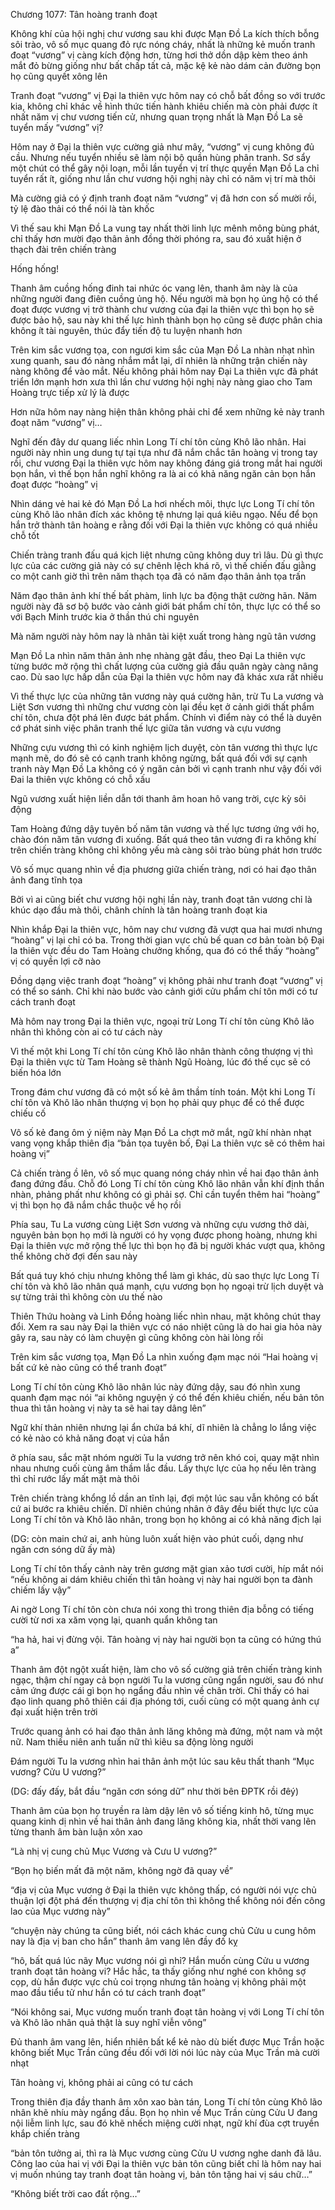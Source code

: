 




Chương 1077: Tân hoàng tranh đoạt


Không khí của hội nghị chư vương sau khi được Mạn Đồ La kích thích bỗng sôi trào, vô số mục quang đỏ rực nóng cháy, nhất là những kẻ muốn tranh đoạt “vương” vị càng kích động hơn, từng hơi thở dồn dập kèm theo ánh mắt đỏ bừng giống như bất chấp tất cả, mặc kệ kẻ nào dám cản đường bọn họ cũng quyết xông lên

Tranh đoạt “vương” vị Đại la thiên vực hôm nay có chỗ bất đồng so với trước kia, không chỉ khác về hình thức tiến hành khiêu chiến mà còn phải được ít nhất năm vị chư vương tiến cử, nhưng quan trọng nhất là Mạn Đồ La sẽ tuyển mấy “vương” vị?

Hôm nay ở Đại la thiên vực cường giả như mây, “vương” vị cung không đủ cầu. Nhưng nếu tuyển nhiều sẽ làm nội bộ quần hùng phân tranh. Sơ sẩy một chút có thể gây nội loạn, mỗi lần tuyển vị trí thực quyền Mạn Đồ La chỉ tuyển rất ít, giống như lần chư vương hội nghị này chỉ có năm vị trí mà thôi

Mà cường giả có ý định tranh đoạt năm “vương” vị đã hơn con số mười rồi, tỷ lệ đào thải có thể nói là tàn khốc

Vì thế sau khi Mạn Đồ La vung tay nhất thời linh lực mênh mông bùng phát, chỉ thấy hơn mười đạo thân ảnh đồng thời phóng ra, sau đó xuất hiện ở thạch đài trên chiến tràng

Hống hống!

Thanh âm cuồng hống đinh tai nhức óc vang lên, thanh âm này là của những người đang điên cuồng ủng hộ. Nếu người mà bọn họ ủng hộ có thể đoạt được vương vị trở thành chư vương của đại la thiên vực thì bọn họ sẽ được bảo hộ, sau này khi thế lực hình thành bọn họ cũng sẽ được phân chia không ít tài nguyên, thúc đẩy tiến độ tu luyện nhanh hơn

Trên kim sắc vương tọa, con ngươi kim sắc của Mạn Đồ La nhàn nhạt nhìn xung quanh, sau đó nàng nhắm mắt lại, dĩ nhiên là những trận chiến này nàng không để vào mắt. Nếu không phải hôm nay Đại La thiên vực đã phát triển lớn mạnh hơn xưa thì lần chư vương hội nghị này nàng giao cho Tam Hoàng trực tiếp xử lý là được

Hơn nữa hôm nay nàng hiện thân không phải chỉ để xem những kẻ này tranh đoạt năm “vương” vị…

Nghĩ đến đây dư quang liếc nhìn Long Tí chí tôn cùng Khô lão nhân. Hai người này nhìn ung dung tự tại tựa như đã nắm chắc tân hoàng vị trong tay rồi, chư vương Đại la thiên vực hôm nay không đáng giá trong mắt hai người bọn hắn, vì thế bọn hắn nghĩ không ra là ai có khả năng ngăn cản bọn hắn đoạt được “hoàng” vị

Nhìn dáng vẻ hai kẻ đó Mạn Đồ La hơi nhếch môi, thực lực Long Tí chí tôn cùng Khô lão nhân đích xác không tệ nhưng lại quá kiêu ngạo. Nếu để bọn hắn trở thành tân hoàng e rằng đối với Đại la thiên vực không có quá nhiều chỗ tốt

Chiến tràng tranh đấu quá kịch liệt nhưng cũng không duy trì lâu. Dù gì thực lực của các cường giả này có sự chênh lệch khá rõ, vì thế chiến đấu giằng co một canh giờ thì trên năm thạch tọa đã có năm đạo thân ảnh tọa trấn

Năm đạo thân ảnh khí thế bất phàm, linh lực ba động thật cường hãn. Năm người này đã sơ bộ bước vào cảnh giới bát phẩm chí tôn, thực lực có thể so với Bạch Minh trước kia ở thần thú chi nguyên

Mà năm người này hôm nay là nhân tài kiệt xuất trong hàng ngũ tân vương

Mạn Đồ La nhìn năm thân ảnh nhẹ nhàng gật đầu, theo Đại La thiên vực từng bước mở rộng thì chất lượng của cường giả đầu quân ngày càng nâng cao. Dù sao lực hấp dẫn của Đại la thiên vực hôm nay đã khác xưa rất nhiều

Vì thế thực lực của những tân vương này quá cường hãn, trừ Tu La vương và Liệt Sơn vương thì những chư vương còn lại đều kẹt ở cảnh giới thất phẩm chí tôn, chưa đột phá lên được bát phẩm. Chính vì điểm này có thể là duyên cớ phát sinh việc phân tranh thế lực giữa tân vương và cựu vương

Những cựu vương thì có kinh nghiệm lịch duyệt, còn tân vương thì thực lực mạnh mẽ, do đó sẽ có cạnh tranh không ngừng, bất quá đối với sự cạnh tranh này Mạn Đồ La không có ý ngăn cản bởi vì cạnh tranh như vậy đối với Đai la thiên vực không có chỗ xấu

Ngũ vương xuất hiện liền dẫn tới thanh âm hoan hô vang trời, cực kỳ sôi động

Tam Hoàng đứng dậy tuyên bố năm tân vương và thế lực tương ứng với họ, chào đón năm tân vương đi xuống. Bất quá theo tân vương đi ra không khí trên chiến tràng không chỉ không yếu mà càng sôi trào bùng phát hơn trước

Vô số mục quang nhìn về địa phương giữa chiến tràng, nơi có hai đạo thân ảnh đang tĩnh tọa

Bởi vì ai cũng biết chư vương hội nghị lần này, tranh đoạt tân vương chỉ là khúc dạo đầu mà thôi, chânh chính là tân hoàng tranh đoạt kia

Nhìn khắp Đại la thiên vực, hôm nay chư vương đã vượt qua hai mươi nhưng “hoàng” vị lại chỉ có ba. Trong thời gian vực chủ bế quan cơ bản toàn bộ Đại la thiên vực đều do Tam Hoàng chưởng khống, qua đó có thể thấy “hoàng” vị có quyền lợi cỡ nào

Đồng dạng việc tranh đoạt “hoàng” vị không phải như tranh đoạt “vương” vị có thể so sánh. Chỉ khi nào bước vào cảnh giới cửu phẩm chí tôn mới có tư cách tranh đoạt

Mà hôm nay trong Đại la thiên vực, ngoại trừ Long Tí chí tôn cùng Khô lão nhân thì không còn ai có tư cách này

Vì thế một khi Long Tí chí tôn cùng Khô lão nhân thành công thượng vị thì Đại la thiên vực từ Tam Hoàng sẽ thành Ngũ Hoàng, lúc đó thế cục sẽ có biến hóa lớn

Trong đám chư vương đã có một số kẻ âm thầm tính toán. Một khi Long Tí chí tôn và Khô lão nhân thượng vị bọn họ phải quy phục để có thể được chiếu cố

Vô số kẻ đang ôm ý niệm này Mạn Đồ La chợt mở mắt, ngữ khí nhàn nhạt vang vọng khắp thiên địa “bản tọa tuyên bố, Đại La thiên vực sẽ có thêm hai hoàng vị”

Cả chiến tràng ồ lên, vô số mục quang nóng cháy nhìn về hai đạo thân ảnh đang đứng đầu. Chỗ đó Long Tí chí tôn cùng Khô lão nhân vẫn khí định thần nhàn, phảng phất như không có gì phải sợ. Chỉ cần tuyển thêm hai “hoàng” vị thì bọn họ đã nắm chắc thuộc về họ rồi

Phía sau, Tu La vương cùng Liệt Sơn vương và những cựu vương thở dài, nguyên bản bọn họ mới là người có hy vọng được phong hoàng, nhưng khi Đại la thiên vực mở rộng thế lực thì bọn họ đã bị người khác vượt qua, không thể không chờ đợi đến sau này

Bất quá tuy khó chịu nhưng không thể làm gì khác, dù sao thực lực Long Tí chí tôn và khô lão nhân quá mạnh, cựu vương bọn họ ngoại trừ lịch duyệt và sự từng trải thì không còn ưu thế nào

Thiên Thứu hoàng và Linh Đồng hoàng liếc nhìn nhau, mặt không chút thay đổi. Xem ra sau này Đại la thiên vực có náo nhiệt cũng là do hai gia hỏa này gây ra, sau này có làm chuyện gì cũng không còn hài lòng rồi

Trên kim sắc vương tọa, Mạn Đồ La nhìn xuống đạm mạc nói “Hai hoàng vị bất cứ kẻ nào cũng có thể tranh đoạt”

Long Tí chí tôn cùng Khô lão nhân lúc này đứng dậy, sau đó nhìn xung quanh đạm mạc nói “ai không nguyện ý có thể đến khiêu chiến, nếu bản tôn thua thì tân hoàng vị này ta sẽ hai tay dâng lên”

Ngữ khí thản nhiên nhưng lại ẩn chứa bá khí, dĩ nhiên là chẳng lo lắng việc có kẻ nào có khả năng đoạt vị của hắn

ở phía sau, sắc mặt nhóm người Tu la vương trở nên khó coi, quay mặt nhìn nhau nhưng cuối cùng âm thầm lắc đầu. Lấy thực lực của họ nếu lên tràng thì chỉ rước lấy mất mặt mà thôi

Trên chiến tràng khổng lồ dần an tĩnh lại, đợi một lúc sau vẫn không có bất cứ ai bước ra khiêu chiến. Dĩ nhiên chúng nhân ở đây đều biết thực lực của Long Tí chí tôn và Khô lão nhân, trong bọn họ không ai có khả năng địch lại

(DG: còn main chứ ai, anh hùng luôn xuất hiện vào phút cuối, dạng như ngăn cơn sóng dữ ấy mà)

Long Tí chí tôn thấy cảnh này trên gương mặt gian xảo tươi cười, híp mắt nói “nếu không ai dám khiêu chiến thì tân hoàng vị này hai người bọn ta đành chiếm lấy vậy”

Ai ngờ Long Tí chí tôn còn chưa nói xong thì trong thiên địa bỗng có tiếng cười từ nơi xa xăm vọng lại, quanh quẩn không tan

“ha hả, hai vị đừng vội. Tân hoàng vị này hai người bọn ta cũng có hứng thú a”

Thanh âm đột ngột xuất hiện, làm cho vô số cường giả trên chiến tràng kinh ngạc, thậm chí ngay cả bọn người Tu la vương cũng ngẩn người, sau đó như cảm ứng được cái gì bọn họ ngẩng đầu nhìn về chân trời. Chỉ thấy có hai đạo linh quang phô thiên cái địa phóng tới, cuối cùng có một quang ảnh cự đại xuất hiện trên trời

Trước quang ảnh có hai đạo thân ảnh lăng không mà đứng, một nam và một nữ. Nam thiếu niên anh tuấn nữ thì kiêu sa động lòng người

Đám người Tu la vương nhìn hai thân ảnh một lúc sau kêu thất thanh “Mục vương? Cửu U vương?”

(DG: đấy đấy, bắt đầu “ngăn cơn sóng dữ” như thời bên ĐPTK rồi đêý)

Thanh âm của bọn họ truyền ra làm dậy lên vô số tiếng kinh hô, từng mục quang kinh dị nhìn về hai thân ảnh đang lăng không kia, nhất thời vang lên từng thanh âm bàn luận xôn xao

“Là nhị vị cung chủ Mục Vương và Cưu U vương?”

“Bọn họ biến mất đã một năm, không ngờ đã quay về”

“địa vị của Mục vương ở Đại la thiên vực không thấp, có người nói vực chủ thuận lợi đột phá đến thượng vị địa chí tôn thì không thể không nói đến công lao của Mục vương này”

“chuyện này chúng ta cũng biết, nói cách khác cung chủ Cửu u cung hôm nay là địa vị ban cho hắn” thanh âm vang lên đầy đố kỵ

“hô, bất quá lúc nãy Mục vương nói gì nhỉ? Hắn muốn cùng Cửu u vương tranh đoạt tân hoàng vi? Hắc hắc, ta thấy giống như nghé con không sợ cọp, dù hắn được vực chủ coi trọng nhưng tân hoàng vị không phải một mao đầu tiểu tử như hắn có tư cách tranh đoạt”

“Nói không sai, Mục vương muốn tranh đoạt tân hoàng vị với Long Tí chí tôn và Khô lão nhân quả thật là suy nghĩ viễn vông”

Đủ thanh âm vang lên, hiển nhiên bất kể kẻ nào dù biết được Mục Trần hoặc không biết Mục Trần cũng đều đối với lời nói lúc này của Mục Trần mà cười nhạt

Tân hoàng vị, không phải ai cũng có tư cách

Trong thiên địa đầy thanh âm xôn xao bàn tán, Long Tí chí tôn cùng Khô lão nhân khẽ nhíu mày ngẩng đầu. Bọn họ nhìn về Mục Trần cùng Cửu U đang nội liễm linh lực, sau đó khẽ nhếch miệng cười nhạt, ngữ khí đùa cợt truyền khắp chiến tràng

“bản tôn tưởng ai, thì ra là Mục vương cùng Cửu U vương nghe danh đã lâu. Công lao của hai vị với Đại la thiên vực bản tôn cũng biết chỉ là hôm nay hai vị muốn nhúng tay tranh đoạt tân hoàng vị, bản tôn tặng hai vị sáu chữ…”

“Không biết trời cao đất rộng…”





